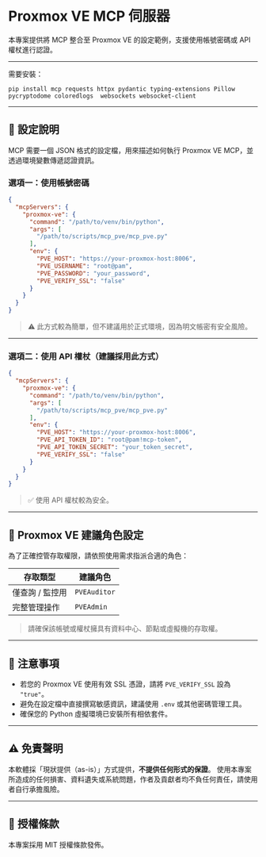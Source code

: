 

# Proxmox VE MCP 伺服器

本專案提供將 MCP 整合至 Proxmox VE 的設定範例，支援使用帳號密碼或 API 權杖進行認證。

---

需要安裝：
```
pip install mcp requests httpx pydantic typing-extensions Pillow pycryptodome coloredlogs  websockets websocket-client
```

---

## 🔧 設定說明

MCP 需要一個 JSON 格式的設定檔，用來描述如何執行 Proxmox VE MCP，並透過環境變數傳遞認證資訊。

### 選項一：使用帳號密碼

```json
{
  "mcpServers": {
    "proxmox-ve": {
      "command": "/path/to/venv/bin/python",
      "args": [
        "/path/to/scripts/mcp_pve/mcp_pve.py"
      ],
      "env": {
        "PVE_HOST": "https://your-proxmox-host:8006",
        "PVE_USERNAME": "root@pam",
        "PVE_PASSWORD": "your_password",
        "PVE_VERIFY_SSL": "false"
      }
    }
  }
}
````

> ⚠️ 此方式較為簡單，但不建議用於正式環境，因為明文帳密有安全風險。

---

### 選項二：使用 API 權杖（建議採用此方式）

```json
{
  "mcpServers": {
    "proxmox-ve": {
      "command": "/path/to/venv/bin/python",
      "args": [
        "/path/to/scripts/mcp_pve/mcp_pve.py"
      ],
      "env": {
        "PVE_HOST": "https://your-proxmox-host:8006",
        "PVE_API_TOKEN_ID": "root@pam!mcp-token",
        "PVE_API_TOKEN_SECRET": "your_token_secret",
        "PVE_VERIFY_SSL": "false"
      }
    }
  }
}
```

> ✅ 使用 API 權杖較為安全。

---

## 🔐 Proxmox VE 建議角色設定

為了正確控管存取權限，請依照使用需求指派合適的角色：

| 存取類型      | 建議角色         |
| --------- | ------------ |
| 僅查詢 / 監控用 | `PVEAuditor` |
| 完整管理操作    | `PVEAdmin`   |

> 請確保該帳號或權杖擁具有資料中心、節點或虛擬機的存取權。

---

## 📌 注意事項

* 若您的 Proxmox VE 使用有效 SSL 憑證，請將 `PVE_VERIFY_SSL` 設為 `"true"`。
* 避免在設定檔中直接撰寫敏感資訊，建議使用 `.env` 或其他密碼管理工具。
* 確保您的 Python 虛擬環境已安裝所有相依套件。

---

## ⚠️ 免責聲明

本軟體採「現狀提供（as-is）」方式提供，**不提供任何形式的保證**。
使用本專案所造成的任何損害、資料遺失或系統問題，作者及貢獻者均不負任何責任，請使用者自行承擔風險。

---

## 📄 授權條款

本專案採用 MIT 授權條款發佈。

